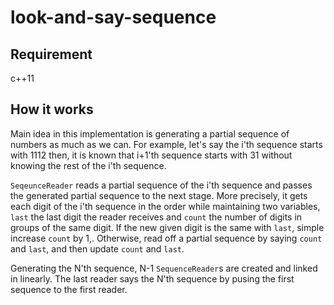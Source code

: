 # look-and-say-sequence

## Requirement 
c++11

## How it works
Main idea in this implementation is generating a partial sequence of numbers as much as we can. For example, let's say the i'th sequence starts with 1112 then, it is known that i+1'th sequence starts with 31 without knowing the rest of the i'th sequence.

`SeqeunceReader` reads a partial sequence of the i'th sequence and passes the generated partial sequence to the next stage. More precisely, it gets each digit of the i'th sequence in the order while maintaining two variables, `last` the last digit the reader receives and `count` the number of digits in groups of the same digit. If the new given digit is the same with `last`, simple increase `count` by 1,. Otherwise, read off a partial sequence by saying `count` and `last`, and then update `count` and `last`.

Generating the N'th sequence, N-1 `SequenceReader`s are created and linked in linearly. The last reader says the N'th sequence by pusing the first sequence to the first reader.
